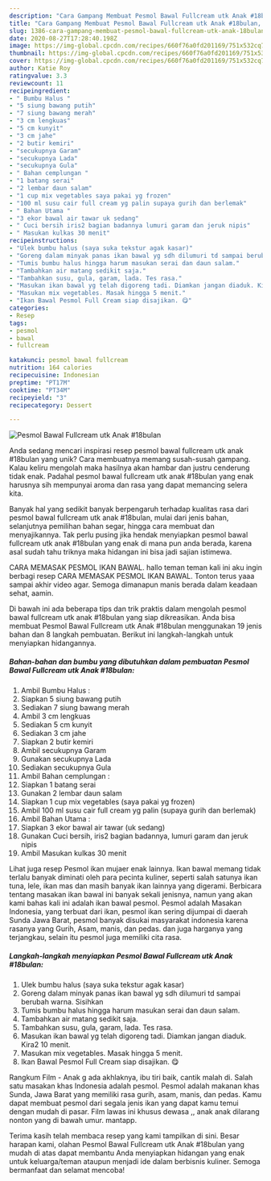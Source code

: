 ```yaml
---
description: "Cara Gampang Membuat Pesmol Bawal Fullcream utk Anak #18bulan, Lezat Sekali"
title: "Cara Gampang Membuat Pesmol Bawal Fullcream utk Anak #18bulan, Lezat Sekali"
slug: 1386-cara-gampang-membuat-pesmol-bawal-fullcream-utk-anak-18bulan-lezat-sekali
date: 2020-08-27T17:28:40.198Z
image: https://img-global.cpcdn.com/recipes/660f76a0fd201169/751x532cq70/pesmol-bawal-fullcream-utk-anak-18bulan-foto-resep-utama.jpg
thumbnail: https://img-global.cpcdn.com/recipes/660f76a0fd201169/751x532cq70/pesmol-bawal-fullcream-utk-anak-18bulan-foto-resep-utama.jpg
cover: https://img-global.cpcdn.com/recipes/660f76a0fd201169/751x532cq70/pesmol-bawal-fullcream-utk-anak-18bulan-foto-resep-utama.jpg
author: Katie Roy
ratingvalue: 3.3
reviewcount: 11
recipeingredient:
- " Bumbu Halus "
- "5 siung bawang putih"
- "7 siung bawang merah"
- "3 cm lengkuas"
- "5 cm kunyit"
- "3 cm jahe"
- "2 butir kemiri"
- "secukupnya Garam"
- "secukupnya Lada"
- "secukupnya Gula"
- " Bahan cemplungan "
- "1 batang serai"
- "2 lembar daun salam"
- "1 cup mix vegetables saya pakai yg frozen"
- "100 ml susu cair full cream yg palin supaya gurih dan berlemak"
- " Bahan Utama "
- "3 ekor bawal air tawar uk sedang"
- " Cuci bersih iris2 bagian badannya lumuri garam dan jeruk nipis"
- " Masukan kulkas 30 menit"
recipeinstructions:
- "Ulek bumbu halus (saya suka tekstur agak kasar)"
- "Goreng dalam minyak panas ikan bawal yg sdh dilumuri td sampai berubah warna. Sisihkan"
- "Tumis bumbu halus hingga harum masukan serai dan daun salam."
- "Tambahkan air matang sedikit saja."
- "Tambahkan susu, gula, garam, lada. Tes rasa."
- "Masukan ikan bawal yg telah digoreng tadi. Diamkan jangan diaduk. Kira2 10 menit."
- "Masukan mix vegetables. Masak hingga 5 menit."
- "Ikan Bawal Pesmol Full Cream siap disajikan. 😋"
categories:
- Resep
tags:
- pesmol
- bawal
- fullcream

katakunci: pesmol bawal fullcream 
nutrition: 164 calories
recipecuisine: Indonesian
preptime: "PT17M"
cooktime: "PT34M"
recipeyield: "3"
recipecategory: Dessert

---
```



![Pesmol Bawal Fullcream utk Anak #18bulan](https://img-global.cpcdn.com/recipes/660f76a0fd201169/751x532cq70/pesmol-bawal-fullcream-utk-anak-18bulan-foto-resep-utama.jpg)

Anda sedang mencari inspirasi resep pesmol bawal fullcream utk anak #18bulan yang unik? Cara membuatnya memang susah-susah gampang. Kalau keliru mengolah maka hasilnya akan hambar dan justru cenderung tidak enak. Padahal pesmol bawal fullcream utk anak #18bulan yang enak harusnya sih mempunyai aroma dan rasa yang dapat memancing selera kita.

Banyak hal yang sedikit banyak berpengaruh terhadap kualitas rasa dari pesmol bawal fullcream utk anak #18bulan, mulai dari jenis bahan, selanjutnya pemilihan bahan segar, hingga cara membuat dan menyajikannya. Tak perlu pusing jika hendak menyiapkan pesmol bawal fullcream utk anak #18bulan yang enak di mana pun anda berada, karena asal sudah tahu triknya maka hidangan ini bisa jadi sajian istimewa.

CARA MEMASAK PESMOL IKAN BAWAL. hallo teman teman kali ini aku ingin berbagi resep CARA MEMASAK PESMOL IKAN BAWAL. Tonton terus yaaa sampai akhir video agar. Semoga dimanapun manis berada dalam keadaan sehat, aamin.


Di bawah ini ada beberapa tips dan trik praktis dalam mengolah pesmol bawal fullcream utk anak #18bulan yang siap dikreasikan. Anda bisa membuat Pesmol Bawal Fullcream utk Anak #18bulan menggunakan 19 jenis bahan dan 8 langkah pembuatan. Berikut ini langkah-langkah untuk menyiapkan hidangannya.

<!--inarticleads1-->

##### Bahan-bahan dan bumbu yang dibutuhkan dalam pembuatan Pesmol Bawal Fullcream utk Anak #18bulan:

1. Ambil  Bumbu Halus :
1. Siapkan 5 siung bawang putih
1. Sediakan 7 siung bawang merah
1. Ambil 3 cm lengkuas
1. Sediakan 5 cm kunyit
1. Sediakan 3 cm jahe
1. Siapkan 2 butir kemiri
1. Ambil secukupnya Garam
1. Gunakan secukupnya Lada
1. Sediakan secukupnya Gula
1. Ambil  Bahan cemplungan :
1. Siapkan 1 batang serai
1. Gunakan 2 lembar daun salam
1. Siapkan 1 cup mix vegetables (saya pakai yg frozen)
1. Ambil 100 ml susu cair full cream yg palin (supaya gurih dan berlemak)
1. Ambil  Bahan Utama :
1. Siapkan 3 ekor bawal air tawar (uk sedang)
1. Gunakan  Cuci bersih, iris2 bagian badannya, lumuri garam dan jeruk nipis
1. Ambil  Masukan kulkas 30 menit


Lihat juga resep Pesmol ikan mujaer enak lainnya. Ikan bawal memang tidak terlalu banyak diminati oleh para pecinta kuliner, seperti salah satunya ikan tuna, lele, ikan mas dan masih banyak ikan lainnya yang digerami. Berbicara tentang masakan ikan bawal ini banyak sekali jenisnya, namun yang akan kami bahas kali ini adalah ikan bawal pesmol. Pesmol adalah Masakan Indonesia, yang terbuat dari ikan, pesmol ikan sering dijumpai di daerah Sunda Jawa Barat, pesmol banyak disukai masyarakat indonesia karena rasanya yang Gurih, Asam, manis, dan pedas. dan juga harganya yang terjangkau, selain itu pesmol juga memiliki cita rasa. 

<!--inarticleads2-->

##### Langkah-langkah menyiapkan Pesmol Bawal Fullcream utk Anak #18bulan:

1. Ulek bumbu halus (saya suka tekstur agak kasar)
1. Goreng dalam minyak panas ikan bawal yg sdh dilumuri td sampai berubah warna. Sisihkan
1. Tumis bumbu halus hingga harum masukan serai dan daun salam.
1. Tambahkan air matang sedikit saja.
1. Tambahkan susu, gula, garam, lada. Tes rasa.
1. Masukan ikan bawal yg telah digoreng tadi. Diamkan jangan diaduk. Kira2 10 menit.
1. Masukan mix vegetables. Masak hingga 5 menit.
1. Ikan Bawal Pesmol Full Cream siap disajikan. 😋


Rangkum Film - Anak g ada akhlaknya, ibu tiri baik, cantik malah di. Salah satu masakan khas Indonesia adalah pesmol. Pesmol adalah makanan khas Sunda, Jawa Barat yang memiliki rasa gurih, asam, manis, dan pedas. Kamu dapat membuat pesmol dari segala jenis ikan yang dapat kamu temui dengan mudah di pasar. Film lawas ini khusus dewasa ,, anak anak dilarang nonton yang di bawah umur. mantapp. 

Terima kasih telah membaca resep yang kami tampilkan di sini. Besar harapan kami, olahan Pesmol Bawal Fullcream utk Anak #18bulan yang mudah di atas dapat membantu Anda menyiapkan hidangan yang enak untuk keluarga/teman ataupun menjadi ide dalam berbisnis kuliner. Semoga bermanfaat dan selamat mencoba!
